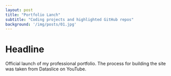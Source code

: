 ```yaml
---
layout: post
title: "Portfolio Lanch"
subtitle: "Coding projects and highlighted GitHub repos"
background: '/img/posts/01.jpg'
---
```


# Headline 
Official launch of my professional portfolio. The process for building the site was taken from Dataslice on YouTube.